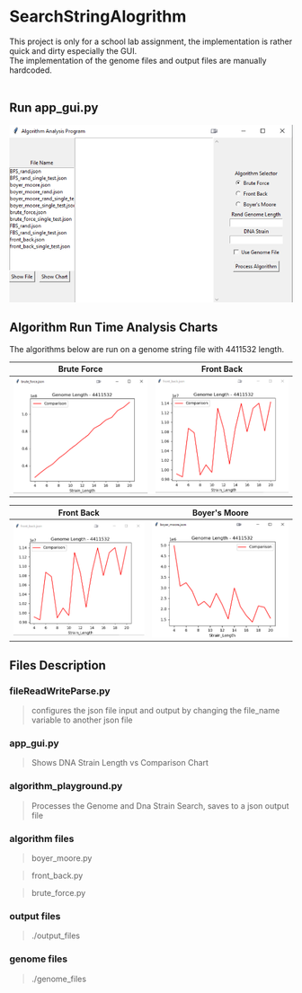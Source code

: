 # SearchStringAlogrithm <br />
This project is only for a school lab assignment, the implementation is rather quick and dirty especially the GUI.
<br />
The implementation of the genome files and output files are manually hardcoded.<br />
<br />
## Run app_gui.py<br>
![main_gui](./images/gui_img.png)

## Algorithm Run Time Analysis Charts
The algorithms below are run on a genome string file with 4411532 length.

Brute Force             |  Front Back
:-------------------------:|:-------------------------:
![brute_force_chart](./images/brute_force_chart.png) | ![front_back_chart](./images/front_back_chart.png)

Front Back             |  Boyer's Moore
:-------------------------:|:-------------------------:
![front_back_chart](./images/front_back_chart.png) | ![boyer_moore_chart](./images/boyer_moore_chart.png)


## Files Description

### fileReadWriteParse.py
> configures the json file input and output by changing the file_name variable to another json file
### app_gui.py
> Shows DNA Strain Length vs Comparison Chart
### algorithm_playground.py
> Processes the Genome and Dna Strain Search, saves to a json output file

### algorithm files

> boyer_moore.py

> front_back.py

> brute_force.py


### output files

> ./output_files


### genome files

> ./genome_files
